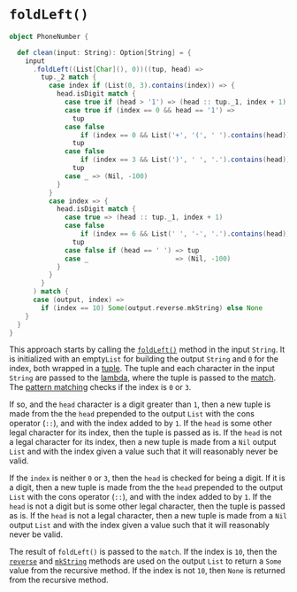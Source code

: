 # `foldLeft()`

```scala
object PhoneNumber {

  def clean(input: String): Option[String] = {
    input
      .foldLeft((List[Char](), 0))((tup, head) =>
        tup._2 match {
          case index if (List(0, 3).contains(index)) => {
            head.isDigit match {
              case true if (head > '1') => (head :: tup._1, index + 1)
              case true if (index == 0 && head == '1') =>
                tup
              case false
                  if (index == 0 && List('+', '(', ' ').contains(head)) =>
                tup
              case false
                  if (index == 3 && List(')', ' ', '.').contains(head)) =>
                tup
              case _ => (Nil, -100)
            }
          }
          case index => {
            head.isDigit match {
              case true => (head :: tup._1, index + 1)
              case false
                  if (index == 6 && List(' ', '-', '.').contains(head)) =>
                tup
              case false if (head == ' ') => tup
              case _                      => (Nil, -100)
            }
          }
        }
      ) match {
      case (output, index) =>
        if (index == 10) Some(output.reverse.mkString) else None
    }
  }
}
```

This approach starts by calling the [`foldLeft()`][foldLeft] method in the input `String`.
It is initialized  with an empty`List` for building the output `String` and `0` for the index, both wrapped in a [tuple][tuple].
The tuple and each character in the input `String` are passed to the [lambda][lambda], where the tuple is passed to the [match][match].
The [pattern matching][pattern-matching] checks if the index is `0` or `3`.

If so, and the `head` character is a digit greater than `1`, then a new tuple is made from the the `head` prepended to the output `List`
with the cons operator (`::`), and with the index added to by `1`.
If the `head` is some other legal character for its index, then the tuple is passed as is.
If the `head` is not a legal character for its index, then a new tuple is made from a `Nil` output `List`
and with the index given a value such that it will reasonably never be valid.

If the `index` is neither `0` or `3`, then the `head` is checked for being a digit.
If it is a digit, then a new tuple is made from the the `head` prepended to the output `List`
with the cons operator (`::`), and with the index added to by `1`.
If the `head` is not a digit but is some other legal character, then the tuple is passed as is.
If the `head` is not a legal character, then a new tuple is made from a `Nil` output `List`
and with the index given a value such that it will reasonably never be valid.

The result of `foldLeft()` is passed to the `match`.
If the index is `10`, then the [`reverse`][reverse] and [`mkString`][mkstring] methods are used on the output `List` to return a `Some` value
from the recursive method.
If the index is not `10`, then `None` is returned from the recursive method.

[foldLeft]: https://www.scala-lang.org/api/2.13.4/scala/collection/StringOps.html#foldLeft[B](z:B)(op:(B,Char)=%3EB):B
[tuple]: https://docs.scala-lang.org/tour/tuples.html
[lambda]: https://www.geeksforgeeks.org/lambda-expression-in-scala/
[match]: https://docs.scala-lang.org/tour/pattern-matching.html
[pattern-matching]: https://docs.scala-lang.org/tour/pattern-matching.html
[reverse]: https://www.scala-lang.org/api/2.13.4/scala/collection/immutable/List.html#reverse:List[A]
[mkstring]: https://www.scala-lang.org/api/2.13.4/scala/collection/immutable/List.html#mkString:String

